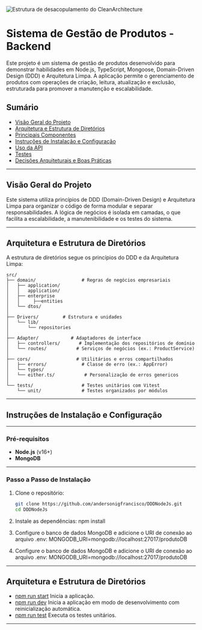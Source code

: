 ![Estrutura de desacopulamento do CleanArchitecture ](https://blog.cleancoder.com/uncle-bob/images/2012-08-13-the-clean-architecture/CleanArchitecture.jpg)


# Sistema de Gestão de Produtos - Backend

Este projeto é um sistema de gestão de produtos desenvolvido para demonstrar habilidades em Node.js, TypeScript, Mongoose, Domain-Driven Design (DDD) e Arquitetura Limpa. A aplicação permite o gerenciamento de produtos com operações de criação, leitura, atualização e exclusão, estruturada para promover a manutenção e escalabilidade.

## Sumário

- [Visão Geral do Projeto](#visão-geral-do-projeto)
- [Arquitetura e Estrutura de Diretórios](#arquitetura-e-estrutura-de-diretórios)
- [Principais Componentes](#principais-componentes)
- [Instruções de Instalação e Configuração](#instruções-de-instalação-e-configuração)
- [Uso da API](#uso-da-api)
- [Testes](#testes)
- [Decisões Arquiteturais e Boas Práticas](#decisões-arquiteturais-e-boas-práticas)

---

## Visão Geral do Projeto

Este sistema utiliza princípios de DDD (Domain-Driven Design) e Arquitetura Limpa para organizar o código de forma modular e separar responsabilidades. A lógica de negócios é isolada em camadas, o que facilita a escalabilidade, a manutenibilidade e os testes do sistema.

---


## Arquitetura e Estrutura de Diretórios

A estrutura de diretórios segue os princípios do DDD e da Arquitetura Limpa:

```plaintext
src/
├── domain/                 # Regras de negócios empresariais
│   ├── application/
│   │   application/           
│   ├── enterprise
│   │     ├──entities         
│   └── dtos/               
│
├── Drivers/         # Estrutura e unidades
│   └── lib/
│       └── repositories        
│
├── Adapter/            # Adaptadores de interface
│   ├── controllers/       # Implementação dos repositórios de domínio
│   └── routes/           # Serviços de negócios (ex.: ProductService)
│
├── cors/                 # Utilitários e erros compartilhados
│   ├── errors/             # Classe de erro (ex.: AppError)
│   └── types/    
│   └── either.ts/           # Personalização de erros genericos
│
└── tests/                  # Testes unitários com Vitest
    └── unit/               # Testes organizados por módulos

```

---

## Instruções de Instalação e Configuração

---

### Pré-requisitos

- **Node.js** (v16+)
- **MongoDB**

---

### Passo a Passo de Instalação

1. Clone o repositório:
   ```bash
   git clone https://github.com/andersonigfrancisco/DDDNodeJs.git
   cd DDDNodeJs

2. Instale as dependências:
   npm install

3. Configure o banco de dados MongoDB e adicione o URI de conexão ao arquivo .env:
   MONGODB_URI=mongodb://localhost:27017/produtoDB

4. Configure o banco de dados MongoDB e adicione o URI de conexão ao arquivo .env:
   MONGODB_URI=mongodb://localhost:27017/produtoDB

---

## Arquitetura e Estrutura de Diretórios

- [npm run start](#)  Inicia a aplicação.
- [npm run dev](#)  Inicia a aplicação em modo de desenvolvimento com reinicialização automática.
- [npm run test](#)  Executa os testes unitários.

---


